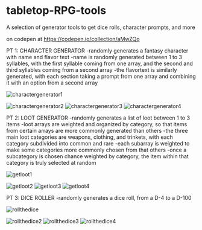 # tabletop-RPG-tools
A selection of generator tools to get dice rolls, character prompts, and more

on codepen at
https://codepen.io/collection/aMwZQo

PT 1: CHARACTER GENERATOR
-randomly generates a fantasy character with name and flavor text
-name is randomly generated between 1 to 3 syllables, with the first syllable coming from one array, and the second and third syllables coming from a second array
-the flavortext is similarly generated, with each section taking a prompt from one array and combining it with an option from a second array

![charactergenerator1](https://user-images.githubusercontent.com/47723396/183959861-60f3ad5e-78c6-4a69-9bd6-0f6b48bd791d.JPG)

![charactergenerator2](https://user-images.githubusercontent.com/47723396/183959924-ef8fa3fa-e4c4-483e-9c39-6e7b7395c9f7.JPG)
![charactergenerator3](https://user-images.githubusercontent.com/47723396/183959951-8d6bf1f0-d933-4ffc-a5a8-792171d775b2.JPG)
![charactergenerator4](https://user-images.githubusercontent.com/47723396/183959968-7fd49d6e-67d4-4b0b-9acf-8a29e85ec11f.JPG)

PT 2: LOOT GENERATOR
-randomly generates a list of loot between 1 to 3 items
-loot arrays are weighted and organized by category, so that items from certain arrays are more commonly generated than others
-the three main loot categories are weapons, clothing, and trinkets, with each category subdivided into common and rare
-each subarray is weighted to make some categories more commonly chosen from that others
-once a subcategory is chosen chance weighted by category, the item within that category is truly selected at random

![getloot1](https://user-images.githubusercontent.com/47723396/183961640-4c8c3757-4c7a-4fa0-979f-9b20e7a44ad8.JPG)

![getloot2](https://user-images.githubusercontent.com/47723396/183961655-30ed06b4-2b07-46c9-978f-56a08f832170.JPG)
![getloot3](https://user-images.githubusercontent.com/47723396/183961661-eb9ca0d6-1abd-4915-a665-61fdabded36f.JPG)
![getloot4](https://user-images.githubusercontent.com/47723396/183961683-9aa408c5-97f4-4e61-a56e-7ba7d9288764.JPG)

PT 3: DICE ROLLER
-randomly generates a dice roll, from a D-4 to a D-100

![rollthedice](https://user-images.githubusercontent.com/47723396/183961885-4b4c7e03-98d7-424d-a849-f2f3f4598510.JPG)

![rollthedice2](https://user-images.githubusercontent.com/47723396/183961898-3f7ce26c-45b4-4c9b-8796-0263f69ee9a0.JPG)
![rollthedice3](https://user-images.githubusercontent.com/47723396/183961917-9ce22e5c-10ca-419a-a936-0caea195a149.JPG)
![rollthedice4](https://user-images.githubusercontent.com/47723396/183961928-81543f36-590f-4a53-aed9-e0158d61cb66.JPG)


